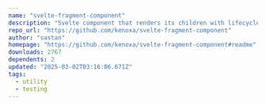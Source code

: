 ```yaml
---
name: "svelte-fragment-component"
description: "Svelte component that renders its children with lifecycle hooks to simplify testing"
repo_url: "https://github.com/kenoxa/svelte-fragment-component"
author: "sastan"
homepage: "https://github.com/kenoxa/svelte-fragment-component#readme"
downloads: 2767
dependents: 2
updated: "2025-03-02T03:16:06.671Z"
tags: 
  - utility
  - testing
---
```


